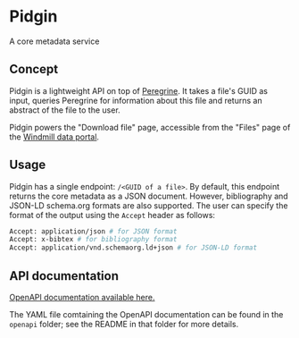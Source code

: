 # Pidgin

A core metadata service

## Concept

Pidgin is a lightweight API on top of [Peregrine](https://github.com/uc-cdis/peregrine). It takes a file's GUID as input, queries Peregrine for information about this file and returns an abstract of the file to the user.

Pidgin powers the "Download file" page, accessible from the "Files" page of the [Windmill data portal](https://github.com/uc-cdis/data-portal).

## Usage

Pidgin has a single endpoint: `/<GUID of a file>`. By default, this endpoint returns the core metadata as a JSON document. However, bibliography and JSON-LD schema.org formats are also supported. The user can specify the format of the output using the `Accept` header as follows:

```bash
Accept: application/json # for JSON format
Accept: x-bibtex # for bibliography format
Accept: application/vnd.schemaorg.ld+json # for JSON-LD format
```

## API documentation

[OpenAPI documentation available here.](http://petstore.swagger.io/?url=https://raw.githubusercontent.com/uc-cdis/pidgin/master/openapi/swagger.yml)

The YAML file comtaining the OpenAPI documentation can be found in the `openapi` folder; see the README in that folder for more details.
